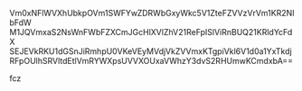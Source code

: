Vm0xNFlWVXhUbkpOVm1SWFYwZDRWbGxyWkc5V1ZteFZVVzVrVm1KR2NIbFdW
M1JQVmxaS2NsWnFWbFZXCmJGcHlXVlZhV21ReFpISlViRnBUQ21KRldYcFdX
SEJEVkRKU1dGSnJiRmhpU0VKeVEyMVdjVkZVVmxKTgpiVkl6V1d0a1YxTkdj
RFpOUlhSRVltdEtlVmRYWXpsUVVXOUxaVWhzY3dvS2RHUmwKCmdxbA==

fcz